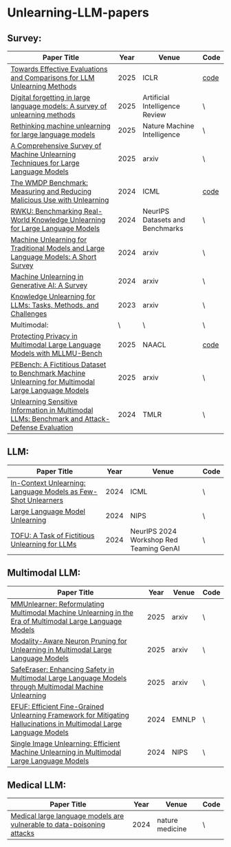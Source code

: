 # Unlearning-LLM-papers
## Survey:
| Paper Title | Year | Venue | Code |
| ------------- | ------------- | ------------- | ------------- |
[Towards Effective Evaluations and Comparisons for LLM Unlearning Methods](https://openreview.net/forum?id=wUtCieKuQU) | 2025 | ICLR | [code](https://github.com/tmlr-group/Unlearning-with-Control) |
[Digital forgetting in large language models: A survey of unlearning methods](https://link.springer.com/article/10.1007/s10462-024-11078-6) | 2025 | Artificial Intelligence Review | \ |
[Rethinking machine unlearning for large language models](https://www.nature.com/articles/s42256-025-00985-0) | 2025 | Nature Machine Intelligence | \
[A Comprehensive Survey of Machine Unlearning Techniques for Large Language Models](https://arxiv.org/html/2503.01854v1) | 2025 | arxiv | \ |
[The WMDP Benchmark: Measuring and Reducing Malicious Use with Unlearning](https://proceedings.mlr.press/v235/li24bc.html) | 2024 | ICML | [code](https://github.com/centerforaisafety/wmdp) 
[RWKU: Benchmarking Real-World Knowledge Unlearning for Large Language Models](https://openreview.net/forum?id=wOmtZ5FgMH#discussion) | 2024 | NeurIPS Datasets and Benchmarks | \ |
[Machine Unlearning for Traditional Models and Large Language Models: A Short Survey](https://arxiv.org/abs/2404.01206) | 2024 | arxiv | \ |
[Machine Unlearning in Generative AI: A Survey](https://arxiv.org/abs/2407.20516) | 2024 | arxiv | \ |
[Knowledge Unlearning for LLMs: Tasks, Methods, and Challenges](https://arxiv.org/abs/2311.15766) | 2023 | arxiv | \
Multimodal: | \ | \ | \ |
[Protecting Privacy in Multimodal Large Language Models with MLLMU-Bench](https://arxiv.org/abs/2410.22108) | 2025 | NAACL | [code](https://github.com/franciscoliu/MLLMU-Bench?tab=readme-ov-file)
[PEBench: A Fictitious Dataset to Benchmark Machine Unlearning for Multimodal Large Language Models](https://arxiv.org/abs/2503.12545) | 2025 | arxiv | \ |
[Unlearning Sensitive Information in Multimodal LLMs: Benchmark and Attack-Defense Evaluation](https://openreview.net/forum?id=YcnjgKbZQS) | 2024 | TMLR | \ |

## LLM:
| Paper Title | Year | Venue | Code |
| ------------- | ------------- | ------------- | ------------- |
[In-Context Unlearning: Language Models as Few-Shot Unlearners](https://proceedings.mlr.press/v235/pawelczyk24a.html) | 2024 | ICML | \
[Large Language Model Unlearning](https://proceedings.neurips.cc/paper_files/paper/2024/hash/be52acf6bccf4a8c0a90fe2f5cfcead3-Abstract-Conference.html) | 2024 | NIPS | \
[TOFU: A Task of Fictitious Unlearning for LLMs](https://openreview.net/forum?id=P8seBluN3c) | 2024 | NeurIPS 2024 Workshop Red Teaming GenAI | \
## Multimodal LLM:
| Paper Title | Year | Venue | Code |
| ------------- | ------------- | ------------- | ------------- |
[MMUnlearner: Reformulating Multimodal Machine Unlearning in the Era of Multimodal Large Language Models](https://arxiv.org/abs/2502.11051) | 2025 | arxiv | \
[Modality-Aware Neuron Pruning for Unlearning in Multimodal Large Language Models](https://arxiv.org/abs/2502.15910) | 2025 | arxiv | \
[SafeEraser: Enhancing Safety in Multimodal Large Language Models through Multimodal Machine Unlearning](https://arxiv.org/abs/2502.12520) | 2025 |arxiv | \
[EFUF: Efficient Fine-Grained Unlearning Framework for Mitigating Hallucinations in Multimodal Large Language Models](https://aclanthology.org/2024.emnlp-main.67/) | 2024 | EMNLP | \
[Single Image Unlearning: Efficient Machine Unlearning in Multimodal Large Language Models](https://proceedings.neurips.cc/paper_files/paper/2024/hash/3e53d82a1113e3d240059a9195668edc-Abstract-Conference.html) | 2024 | NIPS | \ 

## Medical LLM:
| Paper Title | Year | Venue | Code |
| ------------- | ------------- | ------------- | ------------- |
[Medical large language models are vulnerable to data-poisoning attacks](https://www.nature.com/articles/s41591-024-03445-1) | 2024 | nature medicine | \
